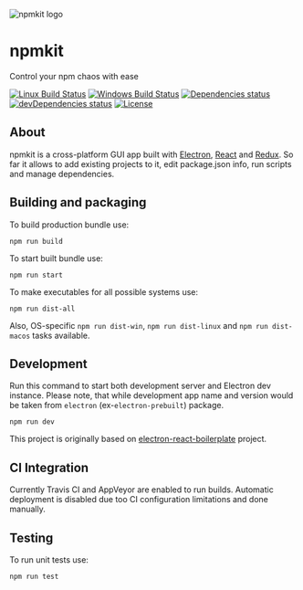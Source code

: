 ![npmkit logo](https://github.com/sergeybekrin/npmkit/raw/master/.github/npmkit-logo.png)
# npmkit

Control your npm chaos with ease

[![Linux Build Status](https://img.shields.io/travis/sergeybekrin/npmkit/master.svg)](https://travis-ci.org/sergeybekrin/npmkit)
[![Windows Build Status](https://ci.appveyor.com/api/projects/status/github/sergeybekrin/npmkit?svg=true)](https://ci.appveyor.com/project/sergeybekrin/npmkit/branch/master)
[![Dependencies status](https://img.shields.io/david/sergeybekrin/npmkit.svg?maxAge=2592000?style=plastic)](https://david-dm.org/sergeybekrin/npmkit)
[![devDependencies status](https://img.shields.io/david/dev/sergeybekrin/npmkit.svg?maxAge=2592000?style=plastic)](https://david-dm.org/sergeybekrin/npmkit?type=dev)
[![License](https://img.shields.io/github/license/sergeybekrin/npmkit.svg?maxAge=2592000)](https://github.com/sergeybekrin/npmkit/blob/master/LICENSE.md)

## About

npmkit is a cross-platform GUI app built with [Electron](https://github.com/electron/electron),
[React](https://github.com/facebook/react) and [Redux](https://github.com/reactjs/redux). So far
it allows to add existing projects to it, edit package.json info, run scripts and manage dependencies.

## Building and packaging

To build production bundle use:
```
npm run build
```

To start built bundle use:
```
npm run start
```

To make executables for all possible systems use:
```
npm run dist-all
```

Also, OS-specific `npm run dist-win`, `npm run dist-linux` and `npm run dist-macos` tasks available.

## Development

Run this command to start both development server and Electron dev instance. Please note, that while development
app name and version would be taken from `electron` (ex-`electron-prebuilt`) package.
```
npm run dev
```

This project is originally based on [electron-react-boilerplate](https://github.com/chentsulin/electron-react-boilerplate) project.

## CI Integration
Currently Travis CI and AppVeyor are enabled to run builds.
Automatic deployment is disabled due too CI configuration limitations and done manually.

## Testing

To run unit tests use:
```
npm run test
```
